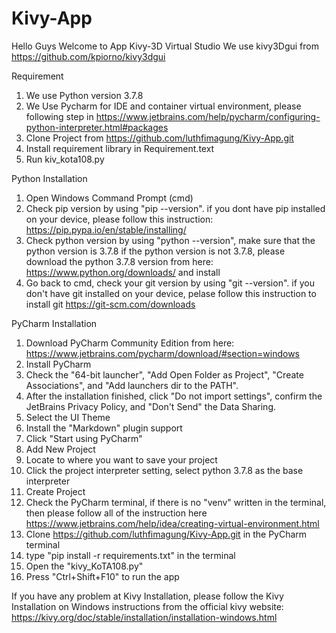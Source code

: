 # Kivy-App
Hello Guys
Welcome to App Kivy-3D Virtual Studio 
We use kivy3Dgui from https://github.com/kpiorno/kivy3dgui

Requirement
1. We use Python version 3.7.8
2. We Use Pycharm for IDE and container virtual environment, please following step in https://www.jetbrains.com/help/pycharm/configuring-python-interpreter.html#packages
3. Clone Project from  https://github.com/luthfimagung/Kivy-App.git
3. Install requirement library in Requirement.text
4. Run kiv_kota108.py

Python Installation
1. Open Windows Command Prompt (cmd)
2. Check pip version by using "pip --version". if you dont have pip installed on your device, please follow this instruction: https://pip.pypa.io/en/stable/installing/
3. Check python version by using "python --version", make sure that the python version is 3.7.8
   if the python version is not 3.7.8, please download the python 3.7.8 version from here: https://www.python.org/downloads/ and install
4. Go back to cmd, check your git version by using "git --version". if you don't have git installed on your device, pelase follow this
   instruction to install git https://git-scm.com/downloads

PyCharm Installation
1. Download PyCharm Community Edition from here: https://www.jetbrains.com/pycharm/download/#section=windows
2. Install PyCharm
3. Check the "64-bit launcher", "Add Open Folder as Project", "Create Associations", and "Add launchers dir to the PATH".
4. After the installation finished, click "Do not import settings", confirm the JetBrains Privacy Policy, and "Don't Send" the Data Sharing.
5. Select the UI Theme
6. Install the "Markdown" plugin support
7. Click "Start using PyCharm"
8. Add New Project
9. Locate to where you want to save your project
10. Click the project interpreter setting, select python 3.7.8 as the base interpreter
11. Create Project
12. Check the PyCharm terminal, if there is no "venv" written in the terminal, then please follow all of the instruction here https://www.jetbrains.com/help/idea/creating-virtual-environment.html
13. Clone https://github.com/luthfimagung/Kivy-App.git in the PyCharm terminal
14. type "pip install -r requirements.txt" in the terminal
15. Open the "kivy_KoTA108.py"
16. Press "Ctrl+Shift+F10" to run the app

If you have any problem at Kivy Installation, please follow the Kivy Installation on Windows instructions from the official kivy website: https://kivy.org/doc/stable/installation/installation-windows.html
